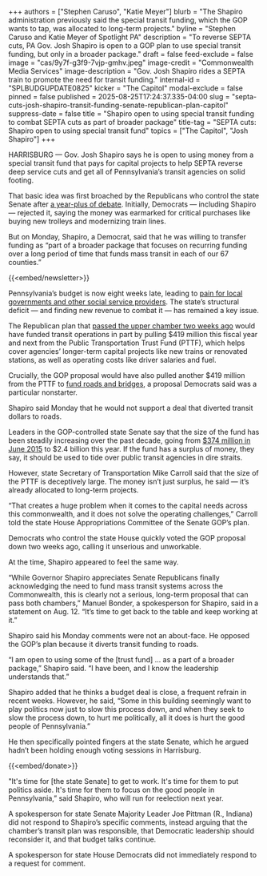 +++
authors = ["Stephen Caruso", "Katie Meyer"]
blurb = "The Shapiro administration previously said the special transit funding, which the GOP wants to tap, was allocated to long-term projects."
byline = "Stephen Caruso and Katie Meyer of Spotlight PA"
description = "To reverse SEPTA cuts, PA Gov. Josh Shapiro is open to a GOP plan to use special transit funding, but only in a broader package."
draft = false
feed-exclude = false
image = "cas/9y7f-g3f9-7vjp-gmhv.jpeg"
image-credit = "Commonwealth Media Services"
image-description = "Gov. Josh Shapiro rides a SEPTA train to promote the need for transit funding."
internal-id = "SPLBUDGUPDATE0825"
kicker = "The Capitol"
modal-exclude = false
pinned = false
published = 2025-08-25T17:24:37.335-04:00
slug = "septa-cuts-josh-shapiro-transit-funding-senate-republican-plan-capitol"
suppress-date = false
title = "Shapiro open to using special transit funding to combat SEPTA cuts as part of broader package"
title-tag = "SEPTA cuts: Shapiro open to using special transit fund"
topics = ["The Capitol", "Josh Shapiro"]
+++

HARRISBURG — Gov. Josh Shapiro says he is open to using money from a special transit fund that pays for capital projects to help SEPTA reverse deep service cuts and get all of Pennsylvania’s transit agencies on solid footing.

That basic idea was first broached by the Republicans who control the state Senate after <a href="https://www.spotlightpa.org/news/2024/01/public-transit-funding-pennsylvania-septa-shapiro-trains-buses-fiscal-cliff/">a year-plus of debate</a>. Initially, Democrats — including Shapiro — rejected it, saying the money was earmarked for critical purchases like buying new trolleys and modernizing train lines.

But on Monday, Shapiro, a Democrat, said that he was willing to transfer funding as “part of a broader package that focuses on recurring funding over a long period of time that funds mass transit in each of our 67 counties.”

{{<embed/newsletter>}}

Pennsylvania’s budget is now eight weeks late, leading to <a href="https://www.spotlightpa.org/news/2025/08/budget-impasse-pennsylvania-funding-libraries-foster-care-schools-capitol/">pain for local governments and other social service providers</a>. The state’s structural deficit — and finding new revenue to combat it — has remained a key issue.

The Republican plan that <a href="https://www.spotlightpa.org/news/2025/08/public-transit-pennsylvania-budget-senate-pittman-shapiro-capitol/">passed the upper chamber two weeks ago</a> would have funded transit operations in part by pulling $419 million this fiscal year and next from the Public Transportation Trust Fund (PTTF), which helps cover agencies’ longer-term capital projects like new trains or renovated stations, as well as operating costs like driver salaries and fuel.

Crucially, the GOP proposal would have also pulled another $419 million from the PTTF to <a href="https://www.spotlightpa.org/news/2025/07/capitol-road-funding-pennsylvania-budget-impasse-2025-transit/">fund roads and bridges</a>, a proposal Democrats said was a particular nonstarter.

Shapiro said Monday that he would not support a deal that diverted transit dollars to roads.

Leaders in the GOP-controlled state Senate say that the size of the fund has been steadily increasing over the past decade, going from <a href="https://www.patreasury.gov/transparency/general-fund.php">$374 million in June 2015</a> to $2.4 billion this year. If the fund has a surplus of money, they say, it should be used to tide over public transit agencies in dire straits.

However, state Secretary of Transportation Mike Carroll said that the size of the PTTF is deceptively large. The money isn’t just surplus, he said — it’s already allocated to long-term projects.

“That creates a huge problem when it comes to the capital needs across this commonwealth, and it does not solve the operating challenges,” Carroll told the state House Appropriations Committee of the Senate GOP’s plan.

Democrats who control the state House quickly voted the GOP proposal down two weeks ago, calling it unserious and unworkable.

At the time, Shapiro appeared to feel the same way.

“While Governor Shapiro appreciates Senate Republicans finally acknowledging the need to fund mass transit systems across the Commonwealth, this is clearly not a serious, long-term proposal that can pass both chambers,” Manuel Bonder, a spokesperson for Shapiro, said in a statement on Aug. 12. “It’s time to get back to the table and keep working at it.”

Shapiro said his Monday comments were not an about-face. He opposed the GOP’s plan because it diverts transit funding to roads.

“I am open to using some of the \[trust fund\] … as a part of a broader package,” Shapiro said. “I have been, and I know the leadership understands that.”

Shapiro added that he thinks a budget deal is close, a frequent refrain in recent weeks. However, he said, “Some in this building seemingly want to play politics now just to slow this process down, and when they seek to slow the process down, to hurt me politically, all it does is hurt the good people of Pennsylvania.”

He then specifically pointed fingers at the state Senate, which he argued hadn’t been holding enough voting sessions in Harrisburg.

{{<embed/donate>}}

&#34;It&#39;s time for \[the state Senate\] to get to work. It&#39;s time for them to put politics aside. It&#39;s time for them to focus on the good people in Pennsylvania,” said Shapiro, who will run for reelection next year.

A spokesperson for state Senate Majority Leader Joe Pittman (R., Indiana) did not respond to Shapiro’s specific comments, instead arguing that the chamber’s transit plan was responsible, that Democratic leadership should reconsider it, and that budget talks continue.

A spokesperson for state House Democrats did not immediately respond to a request for comment.

